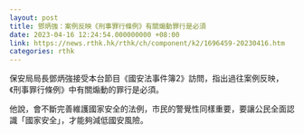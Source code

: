 ```yaml
---
layout: post
title: 鄧炳強：案例反映《刑事罪行條例》有關煽動罪行是必須
date: 2023-04-16 12:24:54.000000000 +08:00
link: https://news.rthk.hk/rthk/ch/component/k2/1696459-20230416.htm
categories: rthk
---
```


保安局局長鄧炳強接受本台節目《國安法事件簿2》訪問，指出過往案例反映，《刑事罪行條例》中有關煽動的罪行是必須。

他說，會不斷完善維護國家安全的法例，市民的警覺性同樣重要，要讓公民全面認識「國家安全」，才能夠減低國安風險。
